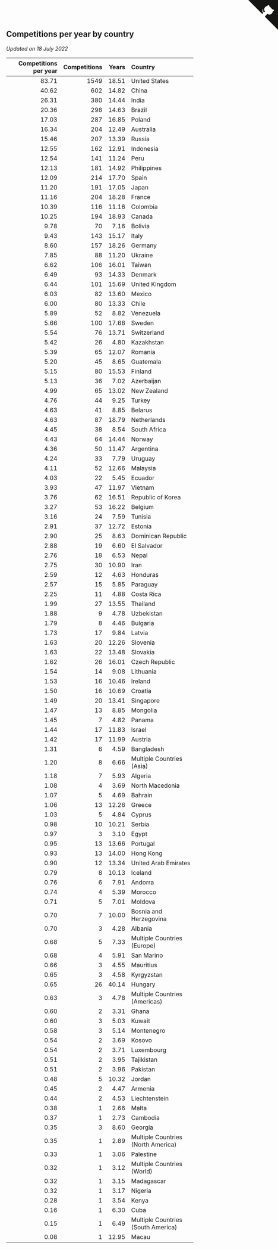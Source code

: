 ## Competitions per year by country

*Updated on 18 July 2022*

| Competitions per year | Competitions | Years | Country |
| ---: | ---: | ---: | :--- |
| 83.71 | 1549 | 18.51 | United States |
| 40.62 | 602 | 14.82 | China |
| 26.31 | 380 | 14.44 | India |
| 20.36 | 298 | 14.63 | Brazil |
| 17.03 | 287 | 16.85 | Poland |
| 16.34 | 204 | 12.49 | Australia |
| 15.46 | 207 | 13.39 | Russia |
| 12.55 | 162 | 12.91 | Indonesia |
| 12.54 | 141 | 11.24 | Peru |
| 12.13 | 181 | 14.92 | Philippines |
| 12.09 | 214 | 17.70 | Spain |
| 11.20 | 191 | 17.05 | Japan |
| 11.16 | 204 | 18.28 | France |
| 10.39 | 116 | 11.16 | Colombia |
| 10.25 | 194 | 18.93 | Canada |
| 9.78 | 70 | 7.16 | Bolivia |
| 9.43 | 143 | 15.17 | Italy |
| 8.60 | 157 | 18.26 | Germany |
| 7.85 | 88 | 11.20 | Ukraine |
| 6.62 | 106 | 16.01 | Taiwan |
| 6.49 | 93 | 14.33 | Denmark |
| 6.44 | 101 | 15.69 | United Kingdom |
| 6.03 | 82 | 13.60 | Mexico |
| 6.00 | 80 | 13.33 | Chile |
| 5.89 | 52 | 8.82 | Venezuela |
| 5.66 | 100 | 17.66 | Sweden |
| 5.54 | 76 | 13.71 | Switzerland |
| 5.42 | 26 | 4.80 | Kazakhstan |
| 5.39 | 65 | 12.07 | Romania |
| 5.20 | 45 | 8.65 | Guatemala |
| 5.15 | 80 | 15.53 | Finland |
| 5.13 | 36 | 7.02 | Azerbaijan |
| 4.99 | 65 | 13.02 | New Zealand |
| 4.76 | 44 | 9.25 | Turkey |
| 4.63 | 41 | 8.85 | Belarus |
| 4.63 | 87 | 18.79 | Netherlands |
| 4.45 | 38 | 8.54 | South Africa |
| 4.43 | 64 | 14.44 | Norway |
| 4.36 | 50 | 11.47 | Argentina |
| 4.24 | 33 | 7.79 | Uruguay |
| 4.11 | 52 | 12.66 | Malaysia |
| 4.03 | 22 | 5.45 | Ecuador |
| 3.93 | 47 | 11.97 | Vietnam |
| 3.76 | 62 | 16.51 | Republic of Korea |
| 3.27 | 53 | 16.22 | Belgium |
| 3.16 | 24 | 7.59 | Tunisia |
| 2.91 | 37 | 12.72 | Estonia |
| 2.90 | 25 | 8.63 | Dominican Republic |
| 2.88 | 19 | 6.60 | El Salvador |
| 2.76 | 18 | 6.53 | Nepal |
| 2.75 | 30 | 10.90 | Iran |
| 2.59 | 12 | 4.63 | Honduras |
| 2.57 | 15 | 5.85 | Paraguay |
| 2.25 | 11 | 4.88 | Costa Rica |
| 1.99 | 27 | 13.55 | Thailand |
| 1.88 | 9 | 4.78 | Uzbekistan |
| 1.79 | 8 | 4.46 | Bulgaria |
| 1.73 | 17 | 9.84 | Latvia |
| 1.63 | 20 | 12.26 | Slovenia |
| 1.63 | 22 | 13.48 | Slovakia |
| 1.62 | 26 | 16.01 | Czech Republic |
| 1.54 | 14 | 9.08 | Lithuania |
| 1.53 | 16 | 10.46 | Ireland |
| 1.50 | 16 | 10.69 | Croatia |
| 1.49 | 20 | 13.41 | Singapore |
| 1.47 | 13 | 8.85 | Mongolia |
| 1.45 | 7 | 4.82 | Panama |
| 1.44 | 17 | 11.83 | Israel |
| 1.42 | 17 | 11.99 | Austria |
| 1.31 | 6 | 4.59 | Bangladesh |
| 1.20 | 8 | 6.66 | Multiple Countries (Asia) |
| 1.18 | 7 | 5.93 | Algeria |
| 1.08 | 4 | 3.69 | North Macedonia |
| 1.07 | 5 | 4.69 | Bahrain |
| 1.06 | 13 | 12.26 | Greece |
| 1.03 | 5 | 4.84 | Cyprus |
| 0.98 | 10 | 10.21 | Serbia |
| 0.97 | 3 | 3.10 | Egypt |
| 0.95 | 13 | 13.66 | Portugal |
| 0.93 | 13 | 14.00 | Hong Kong |
| 0.90 | 12 | 13.34 | United Arab Emirates |
| 0.79 | 8 | 10.13 | Iceland |
| 0.76 | 6 | 7.91 | Andorra |
| 0.74 | 4 | 5.39 | Morocco |
| 0.71 | 5 | 7.01 | Moldova |
| 0.70 | 7 | 10.00 | Bosnia and Herzegovina |
| 0.70 | 3 | 4.28 | Albania |
| 0.68 | 5 | 7.33 | Multiple Countries (Europe) |
| 0.68 | 4 | 5.91 | San Marino |
| 0.66 | 3 | 4.55 | Mauritius |
| 0.65 | 3 | 4.58 | Kyrgyzstan |
| 0.65 | 26 | 40.14 | Hungary |
| 0.63 | 3 | 4.78 | Multiple Countries (Americas) |
| 0.60 | 2 | 3.31 | Ghana |
| 0.60 | 3 | 5.03 | Kuwait |
| 0.58 | 3 | 5.14 | Montenegro |
| 0.54 | 2 | 3.69 | Kosovo |
| 0.54 | 2 | 3.71 | Luxembourg |
| 0.51 | 2 | 3.95 | Tajikistan |
| 0.51 | 2 | 3.96 | Pakistan |
| 0.48 | 5 | 10.32 | Jordan |
| 0.45 | 2 | 4.47 | Armenia |
| 0.44 | 2 | 4.53 | Liechtenstein |
| 0.38 | 1 | 2.66 | Malta |
| 0.37 | 1 | 2.73 | Cambodia |
| 0.35 | 3 | 8.60 | Georgia |
| 0.35 | 1 | 2.89 | Multiple Countries (North America) |
| 0.33 | 1 | 3.06 | Palestine |
| 0.32 | 1 | 3.12 | Multiple Countries (World) |
| 0.32 | 1 | 3.15 | Madagascar |
| 0.32 | 1 | 3.17 | Nigeria |
| 0.28 | 1 | 3.54 | Kenya |
| 0.16 | 1 | 6.30 | Cuba |
| 0.15 | 1 | 6.49 | Multiple Countries (South America) |
| 0.08 | 1 | 12.95 | Macau |


<a href="https://github.com/JustinTimeCuber/wca_statistics" class="github-corner" aria-label="View source on Github"><svg width="80" height="80" viewBox="0 0 250 250" style="fill:#151513; color:#fff; position: absolute; top: 0; border: 0; right: 0;" aria-hidden="true"><path d="M0,0 L115,115 L130,115 L142,142 L250,250 L250,0 Z"></path><path d="M128.3,109.0 C113.8,99.7 119.0,89.6 119.0,89.6 C122.0,82.7 120.5,78.6 120.5,78.6 C119.2,72.0 123.4,76.3 123.4,76.3 C127.3,80.9 125.5,87.3 125.5,87.3 C122.9,97.6 130.6,101.9 134.4,103.2" fill="currentColor" style="transform-origin: 130px 106px;" class="octo-arm"></path><path d="M115.0,115.0 C114.9,115.1 118.7,116.5 119.8,115.4 L133.7,101.6 C136.9,99.2 139.9,98.4 142.2,98.6 C133.8,88.0 127.5,74.4 143.8,58.0 C148.5,53.4 154.0,51.2 159.7,51.0 C160.3,49.4 163.2,43.6 171.4,40.1 C171.4,40.1 176.1,42.5 178.8,56.2 C183.1,58.6 187.2,61.8 190.9,65.4 C194.5,69.0 197.7,73.2 200.1,77.6 C213.8,80.2 216.3,84.9 216.3,84.9 C212.7,93.1 206.9,96.0 205.4,96.6 C205.1,102.4 203.0,107.8 198.3,112.5 C181.9,128.9 168.3,122.5 157.7,114.1 C157.9,116.9 156.7,120.9 152.7,124.9 L141.0,136.5 C139.8,137.7 141.6,141.9 141.8,141.8 Z" fill="currentColor" class="octo-body"></path></svg></a><style>.github-corner:hover .octo-arm{animation:octocat-wave 560ms ease-in-out}@keyframes octocat-wave{0%,100%{transform:rotate(0)}20%,60%{transform:rotate(-25deg)}40%,80%{transform:rotate(10deg)}}@media (max-width:500px){.github-corner:hover .octo-arm{animation:none}.github-corner .octo-arm{animation:octocat-wave 560ms ease-in-out}}</style>
